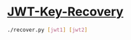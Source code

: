 # [JWT-Key-Recovery](https://github.com/FlorianPicca/JWT-Key-Recovery)
```sh
./recover.py [jwt1] [jwt2]
```
